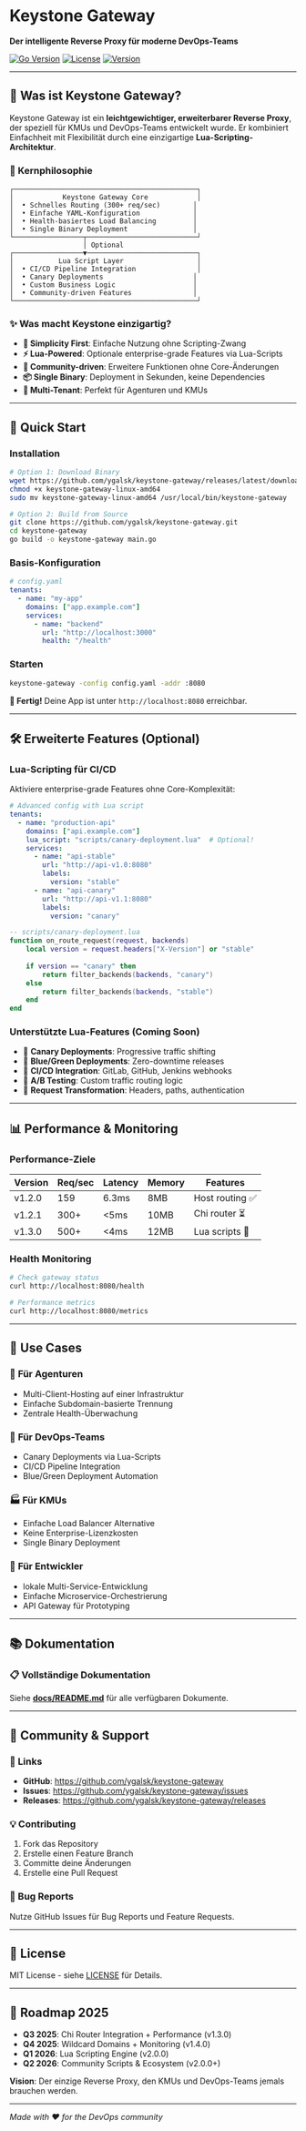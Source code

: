 # Keystone Gateway

**Der intelligente Reverse Proxy für moderne DevOps-Teams**

[![Go Version](https://img.shields.io/badge/go-1.19+-blue.svg)](https://golang.org)
[![License](https://img.shields.io/badge/license-MIT-green.svg)](LICENSE)
[![Version](https://img.shields.io/badge/version-v1.2.0-orange.svg)](https://github.com/ygalsk/keystone-gateway/releases)

---

## 🎯 Was ist Keystone Gateway?

Keystone Gateway ist ein **leichtgewichtiger, erweiterbarer Reverse Proxy**, der speziell für KMUs und DevOps-Teams entwickelt wurde. Er kombiniert Einfachheit mit Flexibilität durch eine einzigartige **Lua-Scripting-Architektur**.

### 🚀 Kernphilosophie

```
┌─────────────────────────────────────────────┐
│            Keystone Gateway Core            │
│  • Schnelles Routing (300+ req/sec)        │
│  • Einfache YAML-Konfiguration             │
│  • Health-basiertes Load Balancing         │
│  • Single Binary Deployment                │
└─────────────────┬───────────────────────────┘
                  │ Optional
┌─────────────────▼───────────────────────────┐
│           Lua Script Layer                  │
│  • CI/CD Pipeline Integration               │
│  • Canary Deployments                      │
│  • Custom Business Logic                   │
│  • Community-driven Features               │
└─────────────────────────────────────────────┘
```

### ✨ Was macht Keystone einzigartig?

- **🎯 Simplicity First**: Einfache Nutzung ohne Scripting-Zwang
- **⚡ Lua-Powered**: Optionale enterprise-grade Features via Lua-Scripts
- **🔧 Community-driven**: Erweitere Funktionen ohne Core-Änderungen
- **📦 Single Binary**: Deployment in Sekunden, keine Dependencies
- **🏢 Multi-Tenant**: Perfekt für Agenturen und KMUs

---

## 🚀 Quick Start

### Installation

```bash
# Option 1: Download Binary
wget https://github.com/ygalsk/keystone-gateway/releases/latest/download/keystone-gateway-linux-amd64
chmod +x keystone-gateway-linux-amd64
sudo mv keystone-gateway-linux-amd64 /usr/local/bin/keystone-gateway

# Option 2: Build from Source
git clone https://github.com/ygalsk/keystone-gateway.git
cd keystone-gateway
go build -o keystone-gateway main.go
```

### Basis-Konfiguration

```yaml
# config.yaml
tenants:
  - name: "my-app"
    domains: ["app.example.com"]
    services:
      - name: "backend"
        url: "http://localhost:3000"
        health: "/health"
```

### Starten

```bash
keystone-gateway -config config.yaml -addr :8080
```

**🎉 Fertig!** Deine App ist unter `http://localhost:8080` erreichbar.

---

## 🛠️ Erweiterte Features (Optional)

### Lua-Scripting für CI/CD

Aktiviere enterprise-grade Features ohne Core-Komplexität:

```yaml
# Advanced config with Lua script
tenants:
  - name: "production-api"
    domains: ["api.example.com"]
    lua_script: "scripts/canary-deployment.lua"  # Optional!
    services:
      - name: "api-stable"
        url: "http://api-v1.0:8080"
        labels:
          version: "stable"
      - name: "api-canary"
        url: "http://api-v1.1:8080"
        labels:
          version: "canary"
```

```lua
-- scripts/canary-deployment.lua
function on_route_request(request, backends)
    local version = request.headers["X-Version"] or "stable"
    
    if version == "canary" then
        return filter_backends(backends, "canary")
    else
        return filter_backends(backends, "stable") 
    end
end
```

### Unterstützte Lua-Features (Coming Soon)

- 🚀 **Canary Deployments**: Progressive traffic shifting
- 🔄 **Blue/Green Deployments**: Zero-downtime releases
- 🔗 **CI/CD Integration**: GitLab, GitHub, Jenkins webhooks
- 🎯 **A/B Testing**: Custom traffic routing logic
- 🔧 **Request Transformation**: Headers, paths, authentication

---

## 📊 Performance & Monitoring

### Performance-Ziele

| Version | Req/sec | Latency | Memory | Features |
|---------|---------|---------|---------|----------|
| v1.2.0  | 159     | 6.3ms   | 8MB     | Host routing ✅ |
| v1.2.1  | 300+    | <5ms    | 10MB    | Chi router ⏳ |
| v1.3.0  | 500+    | <4ms    | 12MB    | Lua scripts 🔮 |

### Health Monitoring

```bash
# Check gateway status
curl http://localhost:8080/health

# Performance metrics
curl http://localhost:8080/metrics
```

---

## 🌟 Use Cases

### 🏢 **Für Agenturen**
- Multi-Client-Hosting auf einer Infrastruktur
- Einfache Subdomain-basierte Trennung
- Zentrale Health-Überwachung

### 🚀 **Für DevOps-Teams**
- Canary Deployments via Lua-Scripts
- CI/CD Pipeline Integration
- Blue/Green Deployment Automation

### 🏭 **Für KMUs**
- Einfache Load Balancer Alternative
- Keine Enterprise-Lizenzkosten
- Single Binary Deployment

### 🔧 **Für Entwickler**
- lokale Multi-Service-Entwicklung
- Einfache Microservice-Orchestrierung
- API Gateway für Prototyping

---

## 📚 Dokumentation

### 📋 **Vollständige Dokumentation**
Siehe [**docs/README.md**](docs/README.md) für alle verfügbaren Dokumente.

---

## 🤝 Community & Support

### 🔗 Links
- **GitHub**: https://github.com/ygalsk/keystone-gateway
- **Issues**: https://github.com/ygalsk/keystone-gateway/issues
- **Releases**: https://github.com/ygalsk/keystone-gateway/releases

### 💡 Contributing
1. Fork das Repository
2. Erstelle einen Feature Branch
3. Committe deine Änderungen
4. Erstelle eine Pull Request

### 🐛 Bug Reports
Nutze GitHub Issues für Bug Reports und Feature Requests.

---

## 📜 License

MIT License - siehe [LICENSE](LICENSE) für Details.

---

## 🎯 Roadmap 2025

- **Q3 2025**: Chi Router Integration + Performance (v1.3.0)
- **Q4 2025**: Wildcard Domains + Monitoring (v1.4.0)
- **Q1 2026**: Lua Scripting Engine (v2.0.0)
- **Q2 2026**: Community Scripts & Ecosystem (v2.0.0+)

**Vision**: Der einzige Reverse Proxy, den KMUs und DevOps-Teams jemals brauchen werden.

---

*Made with ❤️ for the DevOps community*
